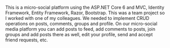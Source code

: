 This is a micro-social platform using the ASP.NET Core 6 and MVC, Identity Framework, Entity Framework, Razor, Bootstrap. This was a team project so I worked with one of my colleagues. We needed to implement CRUD operations on posts, comments, groups and profile. On our micro-social media platform you can add posts to feed, add comments to posts, join groups and add posts there as well, edit your profile, send and accept friend requests, etc.
